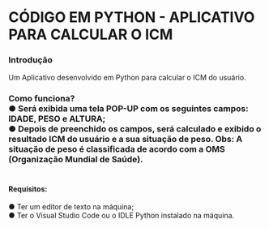 # CÓDIGO EM PYTHON - APLICATIVO PARA CALCULAR O ICM

<h3>Introdução</h3>
Um Aplicativo desenvolvido em Python para calcular o ICM do usuário.

<h3>Como funciona? <br>
 ● Será exibida uma tela POP-UP com os seguintes campos: <b>IDADE</b>, <b>PESO</b> e <b>ALTURA</b>; <br>
 ● Depois de preenchido os campos, será calculado e exibido o resultado ICM do usuário e a sua situação de peso.

<strong>
Obs: A situação de peso é classificada de acordo com a OMS (Organização Mundial de Saúde).</strong>
</h3>


# <h4>Requisitos:
 ● Ter um editor de texto na máquina; <br>
 ● Ter o Visual Studio Code ou o IDLE Python instalado na máquina.</h4>
